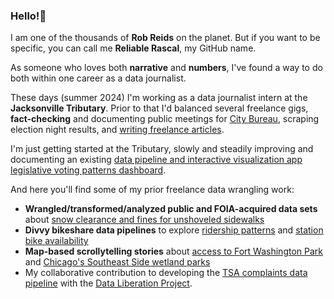 ### Hello!👋
I am one of the thousands of **Rob Reids** on the planet. But if you want to be specific, you can call me **Reliable Rascal**, my GitHub name. 

<p>As someone who loves both <strong>narrative</strong> and <strong>numbers</strong>, I've found a way to do both within one career as a data journalist. 

<p>These days (summer 2024) I'm working as a data journalist intern at the <strong>Jacksonville Tributary</strong>. Prior to that I'd balanced several freelance gigs, <strong>fact-checking</strong> and documenting public meetings for <a href="https://www.documenters.org/">City Bureau</a>, scraping election night results, and <a href="https://reliablerascal.github.io/">writing freelance articles</a>.

I'm just getting started at the Tributary, slowly and steadily improving and documenting an existing <a href="https://github.com/topics/legislative-dashboard">data pipeline and interactive visualization app legislative voting patterns dashboard</a>.
  
  <p>And here you'll find some of my prior freelance data wrangling work:
<ul>
  <li><strong>Wrangled/transformed/analyzed public and FOIA-acquired data sets</strong> about <a href="https://github.com/reliablerascal/snow-clearance">snow clearance and fines for unshoveled sidewalks</a>
  <li><strong>Divvy bikeshare data pipelines</strong> to explore <a href="https://github.com/reliablerascal/divvy-winter/tree/main/notebooks">ridership patterns<a> and <a href="https://github.com/reliablerascal/divvy-performance">station bike availability</a>
    <li><strong>Map-based scrollytelling stories</strong> about <a href="https://github.com/reliablerascal/fort-washington">access to Fort Washington Park</a> and <a href="https://github.com/reliablerascal/bike-far-southeast">Chicago's Southeast Side wetland parks</a>
<li>My collaborative contribution to developing the <a href="https://github.com/data-liberation-project/tsa-complaint-counts">TSA complaints data pipeline</a> with the <a href="https://www.data-liberation-project.org/">Data Liberation Project</a>.
</ul>
<!--
👯 I’m looking to collaborate with news outlets on these and similar types of data wrangling and mapping projects.
-->
